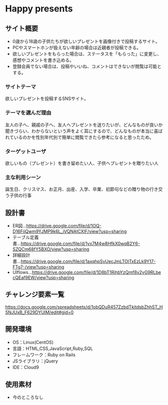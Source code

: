 # Happy presents

## サイト概要
- 0歳から18歳の子供たちが欲しいプレゼントを画像付きで投稿するサイト。
- PCやスマートホンが扱えない年齢の場合は近親者が投稿できる。
- 欲しいプレゼントをもらった場合は、ステータスを「もらった」に変更し、感想やコメントを書き込める。
- 登録会員でない場合は、投稿やいいね、コメントはできないが閲覧は可能とする。

### サイトテーマ
欲しいプレゼントを投稿するSNSサイト。
 
### テーマを選んだ理由
友人の子へ、親戚の子へ、友人へプレゼントを送りたいが、どんなものが良いか聞きづらい、わからないという声をよく耳にするので、どんなものが本当に喜ばれているのかを性別年代別で簡単に閲覧できたら参考になると思ったため。

### ターゲットユーザ
欲しいもの（プレゼント）を書き留めたい人、子供へプレゼントを贈りたい人

### 主な利用シーン
誕生日、クリスマス、お正月、出産、入学、卒業、初節句などの贈り物の行き交う子供の行事

## 設計書
 - ER図...https://drive.google.com/file/d/1OQ-D16FiiQwm9YJMP9k6L_iVQNAICXlF/view?usp=sharing
 - テーブル定義書...https://drive.google.com/file/d/1yx7M4w8HfkX0wqB2Y6-SZQCm68fY5BXO/view?usp=sharing
 - 詳細設計書...https://drive.google.com/file/d/1axqhpSvUecJmLTOlTxEzLk9Y17-FTg7-/view?usp=sharing
 - UIflows...https://drive.google.com/file/d/1D8bT1RihbYzQmf8v2yG9RLbecQEaf9EW/view?usp=sharing
## チャレンジ要素一覧
https://docs.google.com/spreadsheets/d/1obQDuR457ZzbdTkitdsbZhhST_HSNJUxB_F629DYUlM/edit#gid=0

## 開発環境
- OS：Linux(CentOS)
- 言語：HTML,CSS,JavaScript,Ruby,SQL
- フレームワーク：Ruby on Rails
- JSライブラリ：jQuery
- IDE：Cloud9

## 使用素材
- 今のところなし

